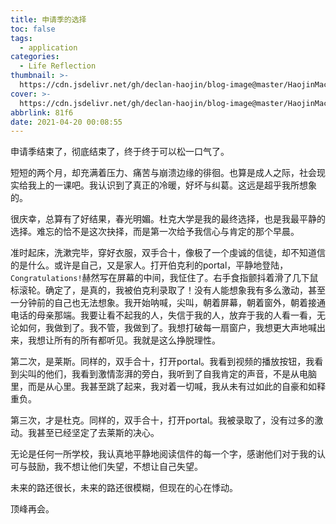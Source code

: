 ```yaml
---
title: 申请季的选择
toc: false
tags:
  - application
categories:
  - Life Reflection
thumbnail: >-
  https://cdn.jsdelivr.net/gh/declan-haojin/blog-image@master/HaojinMacBookPro/20210420001956.png
cover: >-
  https://cdn.jsdelivr.net/gh/declan-haojin/blog-image@master/HaojinMacBookPro/20210420001956.png
abbrlink: 81f6
date: 2021-04-20 00:08:55
---
```


申请季结束了，彻底结束了，终于终于可以松一口气了。

短短的两个月，却充满着压力、痛苦与崩溃边缘的徘徊。也算是成人之际，社会现实给我上的一课吧。我认识到了真正的冷暖，好坏与纠葛。这远是超乎我所想象的。

很庆幸，总算有了好结果，春光明媚。杜克大学是我的最终选择，也是我最平静的选择。难忘的恰不是这次抉择，而是第一次给予我信心与肯定的那个早晨。

准时起床，洗漱完毕，穿好衣服，双手合十，像极了一个虔诚的信徒，却不知道信的是什么。或许是自己，又是家人。打开伯克利的portal，平静地登陆，`Congratulations!`赫然写在屏幕的中间，我怔住了。右手食指颤抖着滑了几下鼠标滚轮。确定了，是真的，我被伯克利录取了！没有人能想象我有多么激动，甚至一分钟前的自己也无法想象。我开始呐喊，尖叫，朝着屏幕，朝着窗外，朝着接通电话的母亲那端。我要让看不起我的人，失信于我的人，放弃于我的人看一看，无论如何，我做到了。我不管，我做到了。我想打破每一扇窗户，我想更大声地喊出来，我想让所有的所有都听见。我就是这么挣脱理性。

<!--more-->

第二次，是莱斯。同样的，双手合十，打开portal。我看到视频的播放按钮，我看到尖叫的他们，我看到激情澎湃的旁白，我听到了自我肯定的声音，不是从电脑里，而是从心里。我甚至跳了起来，我对着一切喊，我从未有过如此的自豪和如释重负。

第三次，才是杜克。同样的，双手合十，打开portal。我被录取了，没有过多的激动。我甚至已经坚定了去莱斯的决心。

无论是任何一所学校，我认真地平静地阅读信件的每一个字，感谢他们对于我的认可与鼓励，我不想让他们失望，不想让自己失望。

未来的路还很长，未来的路还很模糊，但现在的心在悸动。

顶峰再会。
